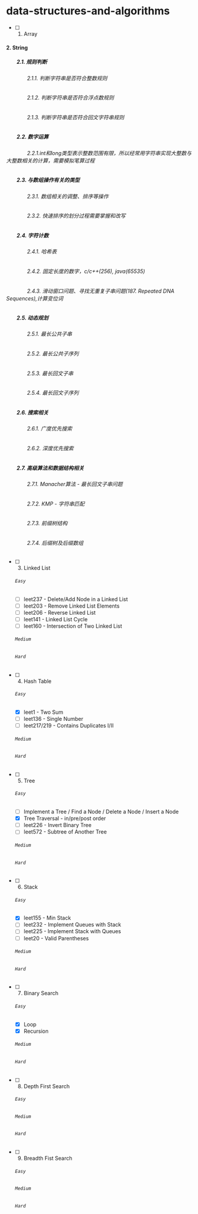 # data-structures-and-algorithms

 - [ ] 1. Array
#### 2. String
##### &emsp;&emsp;2.1. 规则判断
###### &emsp;&emsp;&emsp;&emsp;2.1.1. 判断字符串是否符合整数规则
###### &emsp;&emsp;&emsp;&emsp;2.1.2. 判断字符串是否符合浮点数规则
###### &emsp;&emsp;&emsp;&emsp;2.1.3. 判断字符串是否符合回文字符串规则
##### &emsp;&emsp;2.2. 数字运算
###### &emsp;&emsp;&emsp;&emsp;2.2.1.int和long类型表示整数范围有限，所以经常用字符串实现大整数与大整数相关的计算，需要模拟笔算过程
##### &emsp;&emsp;2.3. 与数组操作有关的类型
###### &emsp;&emsp;&emsp;&emsp;2.3.1. 数组相关的调整、排序等操作
###### &emsp;&emsp;&emsp;&emsp;2.3.2. 快速排序的划分过程需要掌握和改写
##### &emsp;&emsp;2.4. 字符计数
###### &emsp;&emsp;&emsp;&emsp;2.4.1. 哈希表
###### &emsp;&emsp;&emsp;&emsp;2.4.2. 固定长度的数字，c/c++(256), java(65535)
###### &emsp;&emsp;&emsp;&emsp;2.4.3. 滑动窗口问题、寻找无重复子串问题(187. Repeated DNA Sequences),计算变位词
##### &emsp;&emsp;2.5. 动态规划
###### &emsp;&emsp;&emsp;&emsp;2.5.1. 最长公共子串
###### &emsp;&emsp;&emsp;&emsp;2.5.2. 最长公共子序列
###### &emsp;&emsp;&emsp;&emsp;2.5.3. 最长回文子串
###### &emsp;&emsp;&emsp;&emsp;2.5.4. 最长回文子序列
##### &emsp;&emsp;2.6. 搜索相关
###### &emsp;&emsp;&emsp;&emsp;2.6.1. 广度优先搜索
###### &emsp;&emsp;&emsp;&emsp;2.6.2. 深度优先搜索
##### &emsp;&emsp;2.7. 高级算法和数据结构相关
###### &emsp;&emsp;&emsp;&emsp;2.7.1. Manacher算法 - 最长回文子串问题
###### &emsp;&emsp;&emsp;&emsp;2.7.2. KMP - 字符串匹配
###### &emsp;&emsp;&emsp;&emsp;2.7.3. 前缀树结构
###### &emsp;&emsp;&emsp;&emsp;2.7.4. 后缀树及后缀数组
 - [ ] 3. Linked List
    ###### `Easy`
    - [ ] leet237 - Delete/Add Node in a Linked List
    - [ ] leet203 - Remove Linked List Elements
    - [ ] leet206 - Reverse Linked List
    - [ ] leet141 - Linked List Cycle
    - [ ] leet160 - Intersection of Two Linked List
    ###### `Medium`
    ###### `Hard`
 - [ ] 4. Hash Table
    ###### `Easy`
    - [x] leet1 - Two Sum
    - [ ] leet136 - Single Number
    - [ ] leet217/219 - Contains Duplicates I/II
    ###### `Medium`
    ###### `Hard`
 - [ ] 5. Tree
    ###### `Easy`
    - [ ] Implement a Tree / Find a Node / Delete a Node / Insert a Node
    - [x] Tree Traversal - in/pre/post order
    - [ ] leet226 - Invert Binary Tree
    - [ ] leet572 - Subtree of Another Tree
    ###### `Medium`
    ###### `Hard`
 - [ ] 6. Stack
    ###### `Easy`
    - [x] leet155 - Min Stack
    - [ ] leet232 - Implement Queues with Stack
    - [ ] leet225 - Implement Stack with Queues
    - [ ] leet20 - Valid Parentheses
    ###### `Medium`
    ###### `Hard`
 - [ ] 7. Binary Search
    ###### `Easy`
    - [x] Loop
    - [x] Recursion
    ###### `Medium`
    ###### `Hard`
 - [ ] 8. Depth First Search
    ###### `Easy`
    ###### `Medium`
    ###### `Hard`
 - [ ] 9. Breadth Fist Search
    ###### `Easy`
    ###### `Medium`
    ###### `Hard`

